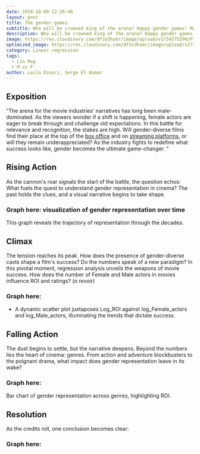 ```yaml
---
date: 2018-10-09 12:26:40
layout: post
title: The gender games
subtitle: Who will be crowned king of the arena? Happy gender games! May the odds be ever in your favor.
description: Who will be crowned king of the arena? Happy gender games! May the odds be ever in your favor.
image: https://res.cloudinary.com/df2o3hsmr/image/upload/v1734375290/Picture_1_m2yzek.png
optimized_image: https://res.cloudinary.com/df2o3hsmr/image/upload/v1734375290/Picture_1_m2yzek.png
category: Linear regression
tags:
  - Lin Reg
  - M vs F
author: Leila Diouri, Serge El Asmar
---
```


## Exposition
“The arena for the movie industries’ narratives has long been male-dominated. As the viewers wonder if a shift is happening, female actors are eager to break through and challenge old expectations. In this battle for relevance and recognition, the stakes are high. Will gender-diverse films find their place at the top of the <a href="#why-books-should-be-your-priority">box office</a> and on <a href="#a-wonderful-serenity-has-taken-possession-of-my-entire-soul">streaming platforms</a>, or will they remain underappreciated? As the industry fights to redefine what success looks like, gender becomes the ultimate game-changer. ”

## Rising Action
As the cannon's roar signals the start of the battle, the question echos: What fuels the quest to understand gender representation in cinema? The past holds the clues, and a visual narrative begins to take shape. 
### Graph here: visualization of gender representation over time
This graph reveals the trajectory of representation through the decades.

## Climax
The tension reaches its peak. How does the presence of gender-diverse casts shape a film's success? Do the numbers speak of a new paradigm? In this pivotal moment, regression analysis unveils the weapons of movie success. How does the number of Female and Male actors in movies influence ROI and ratings? *(a revoir)*
### Graph here:
- A dynamic scatter plot juxtaposes Log_ROI against log_Female_actors and log_Male_actors, illuminating the trends that dictate success.

## Falling Action
The dust begins to settle, but the narrative deepens. Beyond the numbers lies the heart of cinema: genres. From action and adventure blockbusters to the poignant drama, what impact does gender representation leave in its wake?
### Graph here:
Bar chart of gender representation across genres, highlighting ROI. 

## Resolution
As the credits roll, one conclusion becomes clear: 
### Graph here:












